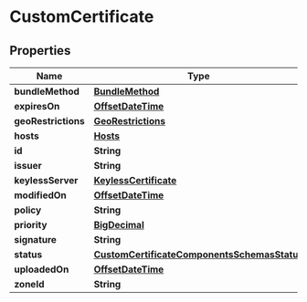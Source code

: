# CustomCertificate

## Properties
Name | Type | Description | Notes
------------ | ------------- | ------------- | -------------
**bundleMethod** | [**BundleMethod**](BundleMethod.md) |  | 
**expiresOn** | [**OffsetDateTime**](OffsetDateTime.md) |  | 
**geoRestrictions** | [**GeoRestrictions**](GeoRestrictions.md) |  |  [optional]
**hosts** | [**Hosts**](Hosts.md) |  | 
**id** | **String** |  | 
**issuer** | **String** |  | 
**keylessServer** | [**KeylessCertificate**](KeylessCertificate.md) |  |  [optional]
**modifiedOn** | [**OffsetDateTime**](OffsetDateTime.md) |  | 
**policy** | **String** |  |  [optional]
**priority** | [**BigDecimal**](BigDecimal.md) |  | 
**signature** | **String** |  | 
**status** | [**CustomCertificateComponentsSchemasStatus**](CustomCertificateComponentsSchemasStatus.md) |  | 
**uploadedOn** | [**OffsetDateTime**](OffsetDateTime.md) |  | 
**zoneId** | **String** |  | 
